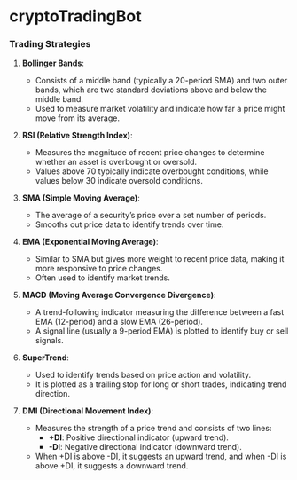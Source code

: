 # cryptoTradingBot

### Trading Strategies

1. **Bollinger Bands**:  
   - Consists of a middle band (typically a 20-period SMA) and two outer bands, which are two standard deviations above and below the middle band.  
   - Used to measure market volatility and indicate how far a price might move from its average.

2. **RSI (Relative Strength Index)**:  
   - Measures the magnitude of recent price changes to determine whether an asset is overbought or oversold.  
   - Values above 70 typically indicate overbought conditions, while values below 30 indicate oversold conditions.

3. **SMA (Simple Moving Average)**:  
   - The average of a security’s price over a set number of periods.  
   - Smooths out price data to identify trends over time.

4. **EMA (Exponential Moving Average)**:  
   - Similar to SMA but gives more weight to recent price data, making it more responsive to price changes.  
   - Often used to identify market trends.

5. **MACD (Moving Average Convergence Divergence)**:  
   - A trend-following indicator measuring the difference between a fast EMA (12-period) and a slow EMA (26-period).  
   - A signal line (usually a 9-period EMA) is plotted to identify buy or sell signals.

6. **SuperTrend**:  
   - Used to identify trends based on price action and volatility.  
   - It is plotted as a trailing stop for long or short trades, indicating trend direction.

7. **DMI (Directional Movement Index)**:  
   - Measures the strength of a price trend and consists of two lines:  
     - **+DI**: Positive directional indicator (upward trend).  
     - **-DI**: Negative directional indicator (downward trend).  
   - When +DI is above -DI, it suggests an upward trend, and when -DI is above +DI, it suggests a downward trend.
